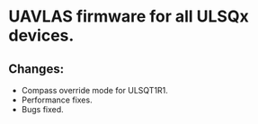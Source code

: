 # UAVLAS firmware for all ULSQx devices.
## Changes: 
* Compass override mode for ULSQT1R1.
* Performance fixes.
* Bugs fixed.
